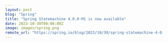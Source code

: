 ```yaml
---
layout: post
blog: "Spring"
title: "Spring Statemachine 4.0.0-M1 is now available"
date: 2023-10-30T00:00:00Z
image: images/spring.png
remote_url: "https://spring.io/blog/2023/10/30/spring-statemachine-4-0-0-m1-is-now-available"
---
```

